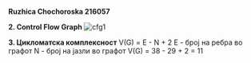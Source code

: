 **Ruzhica Chochoroska 216057**

**2. Control Flow Graph**
![cfg1](https://github.com/ruzicaa06/SI_2023_lab2_216057/assets/126772415/88cb91c8-85f0-4511-bf0b-a4222859111f)

**3. Цикломатска комплексност**
V(G) = E - N + 2
E - број на ребра во графот
N - број на јазли во графот
V(G) = 38 - 29 + 2 = 11
